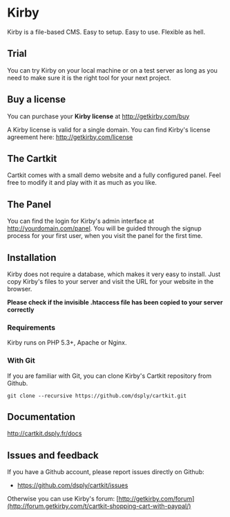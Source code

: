 # Kirby

Kirby is a file-based CMS.
Easy to setup. Easy to use. Flexible as hell.

## Trial

You can try Kirby on your local machine or on a test
server as long as you need to make sure it is the right
tool for your next project.

## Buy a license

You can purchase your **Kirby license** at
<http://getkirby.com/buy>

A Kirby license is valid for a single domain. You can find
Kirby's license agreement here: <http://getkirby.com/license>

## The Cartkit

Cartkit comes with a small demo website and a fully
configured panel. Feel free to modify it and play with it as
much as you like.

## The Panel

You can find the login for Kirby's admin interface at
http://yourdomain.com/panel. You will be guided through the signup
process for your first user, when you visit the panel
for the first time.

## Installation

Kirby does not require a database, which makes it very easy to
install. Just copy Kirby's files to your server and visit the
URL for your website in the browser.

**Please check if the invisible .htaccess file has been
copied to your server correctly**

### Requirements

Kirby runs on PHP 5.3+, Apache or Nginx.

### With Git

If you are familiar with Git, you can clone Kirby's
Cartkit repository from Github.

    git clone --recursive https://github.com/dsply/cartkit.git

## Documentation
<http://cartkit.dsply.fr/docs>

## Issues and feedback

If you have a Github account, please report issues
directly on Github:

- <https://github.com/dsply/cartkit/issues>

Otherwise you can use Kirby's forum: [http://getkirby.com/forum](http://forum.getkirby.com/t/cartkit-shopping-cart-with-paypal/)